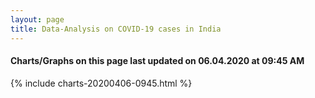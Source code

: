 ```yaml
---
layout: page
title: Data-Analysis on COVID-19 cases in India
---
```

#### Charts/Graphs on this page last updated on 06.04.2020 at 09:45 AM
{% include charts-20200406-0945.html %}